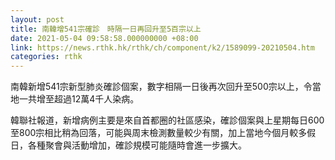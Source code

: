 ```yaml
---
layout: post
title: 南韓增541宗確診　時隔一日再回升至5百宗以上
date: 2021-05-04 09:58:58.000000000 +08:00
link: https://news.rthk.hk/rthk/ch/component/k2/1589099-20210504.htm
categories: rthk
---
```


南韓新增541宗新型肺炎確診個案，數字相隔一日後再次回升至500宗以上，令當地一共增至超過12萬4千人染病。

韓聯社報道，新增病例主要是來自首都圈的社區感染，確診個案與上星期每日600至800宗相比稍為回落，可能與周末檢測數量較少有關，加上當地今個月較多假日，各種聚會與活動增加，確診規模可能隨時會進一步擴大。
